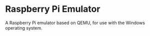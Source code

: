 # Raspberry Pi Emulator
A Raspberry Pi emulator based on QEMU, for use with the Windows operating system.
